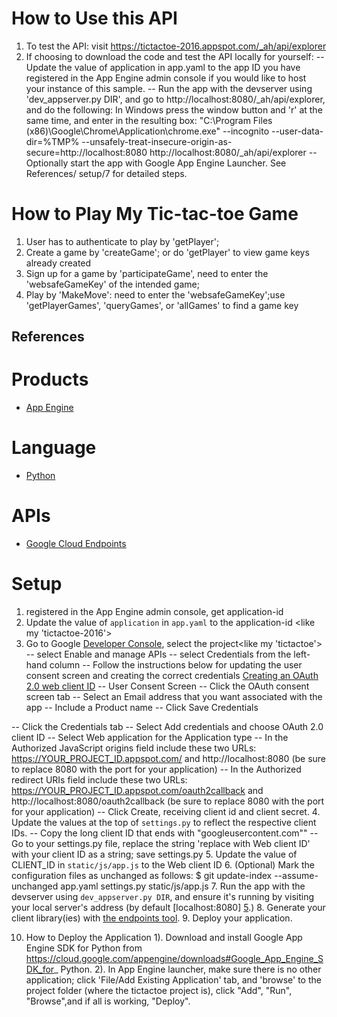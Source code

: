 
# How to Use this API
1. To test the API: visit https://tictactoe-2016.appspot.com/_ah/api/explorer
2. If choosing to download the code and test the API locally for yourself:
-- Update the value of application in app.yaml to the app ID you have
   registered in the App Engine admin console if you would like to host your
   instance of this sample.
-- Run the app with the devserver using 'dev_appserver.py DIR', and go to
   http://localhost:8080/_ah/api/explorer, and do the following:
   In Windows press the window button and 'r' at the same time, and enter in
    the resulting box:
     "C:\Program Files (x86)\Google\Chrome\Application\chrome.exe" --incognito
     --user-data-dir=%TMP%
     --unsafely-treat-insecure-origin-as-secure=http://localhost:8080
     http://localhost:8080/_ah/api/explorer
-- Optionally start the app with Google App Engine Launcher. See References/
   setup/7 for detailed steps.

# How to Play My Tic-tac-toe Game
1. User has to authenticate to play by 'getPlayer';
2. Create a game by 'createGame'; or do 'getPlayer' to view game keys already
   created
3. Sign up for a game by 'participateGame', need to enter the 'websafeGameKey'
   of the intended game;
4. Play by 'MakeMove': need to enter the 'websafeGameKey';use 'getPlayerGames',
   'queryGames', or 'allGames' to find a game key

## References

# Products
- [App Engine][1]

# Language
- [Python][2]

# APIs
- [Google Cloud Endpoints][3]

# Setup
1. registered in the App Engine admin console, get application-id
2. Update the value of `application` in `app.yaml` to the application-id <like
   my 'tictactoe-2016'>
3. Go to Google [Developer Console][4], select the project<like my 'tictactoe'>
  -- select Enable and manage APIs
  -- select Credentials from the left-hand column
  -- Follow the instructions below for updating the user consent screen and
  creating the correct credentials [Creating an OAuth 2.0 web client ID][7]
    -- User Consent Screen
      -- Click the OAuth consent screen tab
      -- Select an Email address that you want associated with the app
    -- Include a Product name
    -- Click Save Credentials

  -- Click the Credentials tab
    -- Select Add credentials and choose OAuth 2.0 client ID
    -- Select Web application for the Application type
    -- In the Authorized JavaScript origins field include these two URLs:
    https://YOUR_PROJECT_ID.appspot.com/ and http://localhost:8080 (be sure to
     replace 8080 with the port for your application)
    -- In the Authorized redirect URIs field include these two URLs:
    https://YOUR_PROJECT_ID.appspot.com/oauth2callback and
    http://localhost:8080/oauth2callback (be sure to replace 8080 with the
    port for your application)
    -- Click Create, receiving client id and client secret.
4. Update the values at the top of `settings.py` to reflect the respective
client IDs.
      -- Copy the long client ID that ends with "googleusercontent.com""
      -- Go to your settings.py file, replace the string 'replace with Web
      client ID' with your client ID as a string; save settings.py
5. Update the value of CLIENT_ID in `static/js/app.js` to the Web client ID
6. (Optional) Mark the configuration files as unchanged as follows:
   $ git update-index --assume-unchanged app.yaml settings.py static/js/app.js
7. Run the app with the devserver using `dev_appserver.py DIR`, and ensure it's
  running by visiting your local server's address (by default [localhost:8080]
  [5].)
8. Generate your client library(ies) with [the endpoints tool][6].
9. Deploy your application.

10. How to Deploy the Application
1). Download and install Google App Engine SDK for Python from
   https://cloud.google.com/appengine/downloads#Google_App_Engine_SDK_for_
   Python.
2). In App Engine launcher, make sure there is no other application; click
  'File/Add Existing Application' tab, and 'browse' to the project folder
   (where the tictactoe project is), click "Add", "Run", "Browse",and if all
   is working, "Deploy".

[1]: https://developers.google.com/appengine
[2]: http://python.org
[3]: https://developers.google.com/appengine/docs/python/endpoints/
[4]: https://console.developers.google.com/
[5]: https://localhost:8080/
[6]: https://developers.google.com/appengine/docs/python/endpoints/endpoints_tool
[7]: https://cloud.google.com/appengine/docs/python/endpoints/auth
[8]: http://lifehacker.com/compare-the-contents-of-two-folders-with-the-diff-comma-598872057
[9]: http://pep8online.com/
[10]:http://stackoverflow.com/
